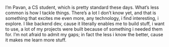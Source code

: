 I’m Pavan, a CS student, which is pretty standard these days. What’s less common is how I tackle things. There’s a lot I don’t know yet, and that is something that excites me even more, any technology, i find interesting, i explore. I like backend dev, cause it literally enables me to build stuff, i want to use, a lot of my projects were built because of something i needed them for. I’m not afraid to admit my gaps; in fact the less i know the better, cause it makes me learn more stuff.

